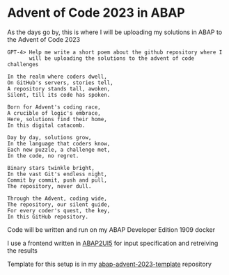 # Advent of Code 2023 in ABAP

As the days go by, this is where I will be uploading my solutions in ABAP to the Advent of Code 2023


```
GPT-4> Help me write a short poem about the github repository where I
       will be uploading the solutions to the advent of code challenges
```

```
In the realm where coders dwell,
On GitHub's servers, stories tell,
A repository stands tall, awoken,
Silent, till its code has spoken.

Born for Advent's coding race,
A crucible of logic's embrace,
Here, solutions find their home,
In this digital catacomb.

Day by day, solutions grow,
In the language that coders know,
Each new puzzle, a challenge met,
In the code, no regret.

Binary stars twinkle bright,
In the vast Git's endless night,
Commit by commit, push and pull,
The repository, never dull.

Through the Advent, coding wide,
The repository, our silent guide,
For every coder's quest, the key,
In this GitHub repository.
```

Code will be written and run on my ABAP Developer Edition 1909 docker

I use a frontend written in [ABAP2UI5](https://github.com/abap2UI5/abap2UI5) for input specification and retreiving the results

Template for this setup is in my [abap-advent-2023-template](https://github.com/joltdx/abap-advent-2023-template) repository
